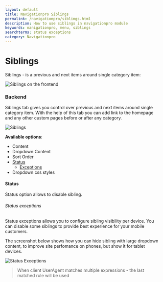 ```yaml
---
layout: default
title: Navigationpro Siblings
permalink: /navigationpro/siblings.html
description: How to use siblings in navigationpro module
keywords: nanigationpro, menu, siblings
searchterms: status exceptions
category: Navigationpro
---
```


# Siblings

Siblings - is a previous and next items around single category item:

![Siblings on the frontend](https://cldup.com/hvdEiUQwrF-3000x3000.png)

### Backend

Siblings tab gives you control over previous and next items around single category
item. With the help of this tab you can add link to the homepage and any other custom
pages before or after any category.

![Siblings](https://cldup.com/ct6_Pie7rq-3000x3000.png)

**Available options:**

 - Content
 - Dropdown Content
 - Sort Order
 - [Status](#status)
   - [Exceptions](#status-exceptions)
 - Dropdown css styles

#### Status
Status option allows to disable sibling.

###### Status exceptions
Status exceptions allows you to configure sibling visibility per device. You can
disable some siblings to provide best experience for your mobile customers.

The screenshot below shows how you can hide sibling with large dropdown content,
to improve site perfomance on phones, but show it for tablet devices.

![Status Exceptions](https://cldup.com/mHxtgh7m8a-3000x3000.png)

> When client UserAgent matches multiple expressions - the last matched rule
will be used
